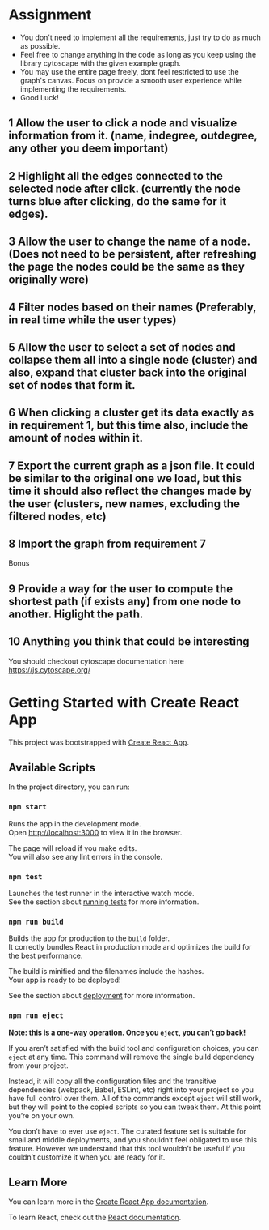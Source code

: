 # Assignment

* You don't need to implement all the requirements, just try to do as much as possible.
* Feel free to change anything in the code as long as you keep using the library cytoscape with the given example graph.
* You may use the entire page freely, dont feel restricted to use the graph's canvas. Focus on provide a smooth user experience while implementing the requirements.
* Good Luck!

## 1 Allow the user to click a node and visualize information from it. (name, indegree, outdegree, any other you deem important)
## 2 Highlight all the edges connected to the selected node after click. (currently the node turns blue after clicking, do the same for it edges).
## 3 Allow the user to change the name of a node. (Does not need to be persistent, after refreshing the page the nodes could be the same as they originally were)
## 4 Filter nodes based on their names (Preferably, in real time while the user types)
## 5 Allow the user to select a set of nodes and collapse them all into a single node (cluster) and also, expand that cluster back into the original set of nodes that form it.
## 6 When clicking a cluster get its data exactly as in requirement 1, but this time also, include the amount of nodes within it.
## 7 Export the current graph as a json file. It could be similar to the original one we load, but this time it should also reflect the changes made by the user (clusters, new names, excluding the filtered nodes, etc)
## 8 Import the graph from requirement 7

Bonus
## 9 Provide a way for the user to compute the shortest path (if exists any) from one node to another. Higlight the path.
## 10 Anything you think that could be interesting

You should checkout cytoscape documentation here https://js.cytoscape.org/





# Getting Started with Create React App

This project was bootstrapped with [Create React App](https://github.com/facebook/create-react-app).

## Available Scripts

In the project directory, you can run:

### `npm start`

Runs the app in the development mode.\
Open [http://localhost:3000](http://localhost:3000) to view it in the browser.

The page will reload if you make edits.\
You will also see any lint errors in the console.

### `npm test`

Launches the test runner in the interactive watch mode.\
See the section about [running tests](https://facebook.github.io/create-react-app/docs/running-tests) for more information.

### `npm run build`

Builds the app for production to the `build` folder.\
It correctly bundles React in production mode and optimizes the build for the best performance.

The build is minified and the filenames include the hashes.\
Your app is ready to be deployed!

See the section about [deployment](https://facebook.github.io/create-react-app/docs/deployment) for more information.

### `npm run eject`

**Note: this is a one-way operation. Once you `eject`, you can’t go back!**

If you aren’t satisfied with the build tool and configuration choices, you can `eject` at any time. This command will remove the single build dependency from your project.

Instead, it will copy all the configuration files and the transitive dependencies (webpack, Babel, ESLint, etc) right into your project so you have full control over them. All of the commands except `eject` will still work, but they will point to the copied scripts so you can tweak them. At this point you’re on your own.

You don’t have to ever use `eject`. The curated feature set is suitable for small and middle deployments, and you shouldn’t feel obligated to use this feature. However we understand that this tool wouldn’t be useful if you couldn’t customize it when you are ready for it.

## Learn More

You can learn more in the [Create React App documentation](https://facebook.github.io/create-react-app/docs/getting-started).

To learn React, check out the [React documentation](https://reactjs.org/).
